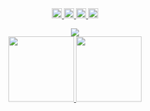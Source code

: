 <div align="center">
  <a href="#" target="_blank">
    <img src="https://komarev.com/ghpvc/?username=PabloCerv&color=yellow" height="20">
  </a>
  <a href="https://www.linkedin.com/in/pabloccervantes/" target="_blank">
    <img src="https://img.shields.io/badge/-pabloccervantes-blue?style=flat-square&logo=Linkedin&logoColor=white&link=https://www.linkedin.com/in/pabloccervantes/" height="20">
  </a>
  <a href="mailto:pabloccervantes@gmail.com" target="_blank">
    <img src="https://img.shields.io/badge/-Email-red?style=flat-square&logo=Gmail&logoColor=white&link=mailto:pabloccervantes@gmail.com" height="20">
  </a>
  <a href="#" target="_blank">
    <img src="https://img.shields.io/badge/-Open%20Source-success?style=flat-square&logo=Open+Source+Initiative&logoColor=white" height="20">
  </a>
<div>

<br>

<div align="center">
  <a href="#" target="_blank">
    <img src="https://readme-typing-svg.herokuapp.com/?size=16&font=IBM+Plex+Mono&color=41b883&height=250&width=900&vCenter=true&multiline=true&duration=1900&lines=1%7F%7F%7Fconst%7Fpablo%7F=%7F{;2%7F%7F%7F%7F%7Fname:%7F%7F%22Pablo+Cervantes%22,;3%7F%7F%7F%7F%7Fabout:%7F%7F%22Outgoing,+charismatic,+and+passionate+at+what+I+do%22,;4%7F%7F%7F%7F%7Frole:%7F%7F%22Web+developer%22,;5%7F%7F%7F%7F%7Fcode:%7F%7F[Javascript,+C%23,+Java,+PHP,+C,+HTML,+CSS],;6%7F%7F%7F%7F%7Ftools:%7F%7F[React,+Node,+Unity,+Firebase,+Android],;7%7F%7F%7F%7F%7Flanguage_spoken:%7F%7F%22es_MX%22+|+%22en_US%22,;8%7F%7F%7F%7F%7Fchallenge:%7F%7F%22I+am+participating+in+the+%23LaunchX+program,+focused+on+developer+training%22;9%7F%7F%7F};10%7F%7F%2F%2FThanks+for+dropping+by,+hope+you+find+some+of+my+work+interesting.+:);%7F%7F%7F%7F%7F%7F;%7F%7F%7F%7F%7F%7F;%7F%7F%7F%7F%7F%7F;%7F%7F%7F%7F%7F%7F">
  </a>
</div>

<div align="center">
  <a href="#" target="_blank">
    <img src="https://github-readme-stats.vercel.app/api?username=PabloCerv&show_icons=true&theme=vue-dark&border_radius=15&include_all_commits=true&hide=prs,issues,contribs&custom_title=Pablo%20Cervantes%20(GitHub%20Stats)" height="130">
  </a>
  <a href="#" target="_blank">
    <img src="https://github-readme-stats.vercel.app/api/top-langs/?username=PabloCerv&layout=compact&theme=vue-dark&border_radius=15&langs_count=6" height="130">
  </a>
</div>
